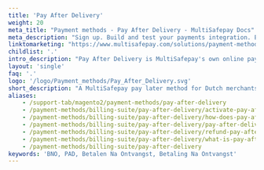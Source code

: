 ```yaml
---
title: 'Pay After Delivery'
weight: 20
meta_title: "Payment methods - Pay After Delivery - MultiSafepay Docs"
meta_description: "Sign up. Build and test your payments integration. Explore our products and services. Use our API reference, SDKs, and wrappers. Get support."
linktomarketing: "https://www.multisafepay.com/solutions/payment-methods/pay-after-delivery"
childlist: '.'
intro_description: "Pay After Delivery is MultiSafepay's own online payment method that lets customers pay for orders after receiving them, increasing customer confidence and conversion. Customers are only charged for the items they keep from the order. MultiSafepay bears the risk, based on the customer's history, and guarantees settlement."
layout: 'single'
faq: '.'
logo: '/logo/Payment_methods/Pay_After_Delivery.svg' 
short_description: "A MultiSafepay pay later method for Dutch merchants"
aliases:
    - /support-tab/magento2/payment-methods/pay-after-delivery
    - /payment-methods/billing-suite/pay-after-delivery/activate-pay-after-delivery 
    - /payment-methods/billing-suite/pay-after-delivery/how-does-pay-after-delivery-work
    - /payment-methods/billing-suite/pay-after-delivery/pay-after-delivery-testing
    - /payment-methods/billing-suite/pay-after-delivery/refund-pay-after-delivery
    - /payment-methods/billing-suite/pay-after-delivery/what-is-pay-after-delivery
    - /payment-methods/billing-suite/pay-after-delivery
keywords: 'BNO, PAD, Betalen Na Ontvangst, Betaling Na Ontvangst'
---
```


